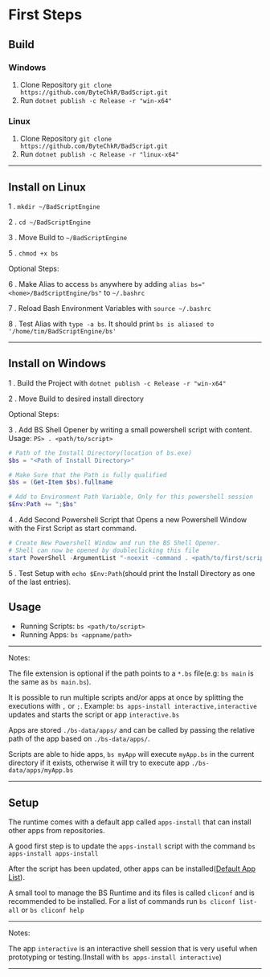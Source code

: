 # First Steps

## Build

### Windows
1. Clone Repository `git clone https://github.com/ByteChkR/BadScript.git`
2. Run `dotnet publish -c Release -r "win-x64"`

### Linux
1. Clone Repository `git clone https://github.com/ByteChkR/BadScript.git`
2. Run `dotnet publish -c Release -r "linux-x64"`

________

## Install on Linux

1 . `mkdir ~/BadScriptEngine`

2 . `cd ~/BadScriptEngine`

3 . Move Build to `~/BadScriptEngine`

5 . `chmod +x bs`

Optional Steps:

6 . Make Alias to access `bs` anywhere by adding `alias bs="<home>/BadScriptEngine/bs"` to `~/.bashrc`

7 . Reload Bash Environment Variables with `source ~/.bashrc`

8 . Test Alias with `type -a bs`. It should print `bs is aliased to '/home/tim/BadScriptEngine/bs'`

________

## Install on Windows
1 . Build the Project with `dotnet publish -c Release -r "win-x64"`

2 . Move Build to desired install directory

Optional Steps:

3 . Add BS Shell Opener by writing a small powershell script with content. Usage: `PS> . <path/to/script>`

```powershell
# Path of the Install Directory(location of bs.exe)
$bs = "<Path of Install Directory>"

# Make Sure that the Path is fully qualified
$bs = (Get-Item $bs).fullname

# Add to Environment Path Variable, Only for this powershell session
$Env:Path += ";$bs" 
```

4 . Add Second Powershell Script that Opens a new Powershell Window with the First Script as start command.

```powershell
# Create New Powershell Window and run the BS Shell Opener.
# Shell can now be opened by doubleclicking this file
start PowerShell -ArgumentList "-noexit -command . <path/to/first/script>"
```

5 . Test Setup with `echo $Env:Path`(should print the Install Directory as one of the last entries).

## Usage
- Running Scripts: `bs <path/to/script>`
- Running Apps: `bs <appname/path>`

________

Notes:

The file extension is optional if the path points to a `*.bs` file(e.g: `bs main` is the same as `bs main.bs`).

It is possible to run multiple scripts and/or apps at once by splitting the executions with `,` or `;`. Example: `bs apps-install interactive,interactive` updates and starts the script or app `interactive.bs`

Apps are stored `./bs-data/apps/` and can be called by passing the relative path of the app based on `./bs-data/apps/`.

Scripts are able to hide apps, `bs myApp` will execute `myApp.bs` in the current directory if it exists, otherwise it will try to execute app `./bs-data/apps/myApp.bs`

________


## Setup
The runtime comes with a default app called `apps-install` that can install other apps from repositories.

A good first step is to update the `apps-install` script with the command `bs apps-install apps-install`

After the script has been updated, other apps can be installed([Default App List](https://byt3.dev:3785/list)).

A small tool to manage the BS Runtime and its files is called `cliconf` and is recommended to be installed. For a list of commands run `bs cliconf list-all` or `bs cliconf help`


________

Notes:

The app `interactive` is an interactive shell session that is very useful when prototyping or testing.(Install with `bs apps-install interactive`)

________